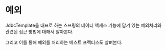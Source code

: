 # 예외
JdbcTemplate을 대표로 하는 스프링의 데이터 액세스 기능에 담겨 있는 예외처리와 관련된 접근 방법에 대해서 알아본다.

그리고 이를 통해 예외를 처리하는 베스트 프랙티스도 살펴본다.